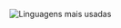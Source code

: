 ![Linguagens mais usadas](https://github-readme-stats.vercel.app/api/top-langs/?username=robertodelfranco&layout=compact&langs_count=8&theme=default)
